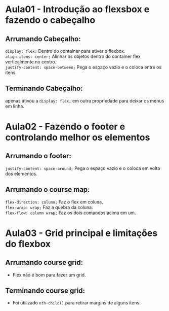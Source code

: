 # Aula01 - Introdução ao flexsbox e fazendo o cabeçalho
## Arrumando Cabeçalho:  
```display: flex;``` Dentro do container para ativar o flexbox.  
```align-items: center;``` Alinhar os objetos dentro do container flex verticalmente no centro.  
```justify-content: space-between;``` Pega o espaço vazio e o coloca entre os itens.
## Terminando Cabeçalho:  
apenas ativou a ```display: flex;``` em outra propriedade para deixar os menus em linha.  

# Aula02 - Fazendo o footer e controlando melhor os elementos
## Arrumando o footer:  
```justify-content: space-around;``` Pega o espaço vazio e o coloca em volta dos elementos.
## Arrumando o course map:  
```flex-direction: column;``` Faz o flex em coluna.  
```flex-wrap: wrap;``` Faz a quebra da coluna.  
```flex-flow: column wrap;``` Faz os dois comandos acima em um.  

# Aula03 - Grid principal e limitações do flexbox
## Arrumando course grid:
- Flex não é bom para fazer um grid.  
## Terminando course grid:  
- Foi utilizado ```nth-child()``` para retirar margins de alguns itens.